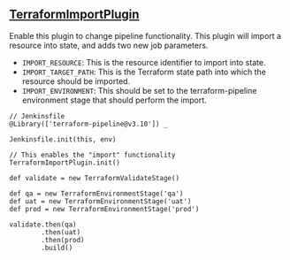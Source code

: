 ## [TerraformImportPlugin](../src/TerraformImportPlugin.groovy)

Enable this plugin to change pipeline functionality. This plugin will import a
resource into state, and adds two new job parameters.

* `IMPORT_RESOURCE`: This is the resource identifier to import into state.
* `IMPORT_TARGET_PATH`: This is the Terraform state path into which the
  resource should be imported.
* `IMPORT_ENVIRONMENT`: This should be set to the terraform-pipeline
  environment stage that should perform the import.

```
// Jenkinsfile
@Library(['terraform-pipeline@v3.10']) _

Jenkinsfile.init(this, env)

// This enables the "import" functionality
TerraformImportPlugin.init()

def validate = new TerraformValidateStage()

def qa = new TerraformEnvironmentStage('qa')
def uat = new TerraformEnvironmentStage('uat')
def prod = new TerraformEnvironmentStage('prod')

validate.then(qa)
        .then(uat)
        .then(prod)
        .build()
```
